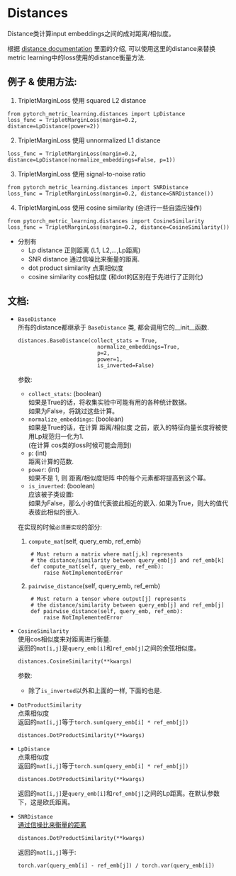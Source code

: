 # Distances

Distance类计算input embeddings之间的成对距离/相似度。

根据 [distance documentation](https://kevinmusgrave.github.io/pytorch-metric-learning/distances/) 里面的介绍, 可以使用这里的distance来替换metric learning中的loss使用的distance衡量方法.

## 例子 & 使用方法:
1. TripletMarginLoss 使用 squared L2 distance
```
from pytorch_metric_learning.distances import LpDistance
loss_func = TripletMarginLoss(margin=0.2, distance=LpDistance(power=2))
```
2. TripletMarginLoss 使用 unnormalized L1 distance
```
loss_func = TripletMarginLoss(margin=0.2, distance=LpDistance(normalize_embeddings=False, p=1))
```
3. TripletMarginLoss 使用 signal-to-noise ratio
```
from pytorch_metric_learning.distances import SNRDistance
loss_func = TripletMarginLoss(margin=0.2, distance=SNRDistance())
```
4. TripletMarginLoss 使用 cosine similarity (会进行一些自适应操作)
```
from pytorch_metric_learning.distances import CosineSimilarity
loss_func = TripletMarginLoss(margin=0.2, distance=CosineSimilarity())
```

- 分别有
    - Lp distance  正则距离 (L1, L2,...,Lp距离)
    - SNR distance 通过信噪比来衡量的距离.
    - dot product similarity 点乘相似度
    - cosine similarity cos相似度 (和dot的区别在于先进行了正则化)

## 文档:

- `BaseDistance` \
    所有的distance都继承于 `BaseDistance` 类, 都会调用它的__init__函数.
    ```
    distances.BaseDistance(collect_stats = True,
                             normalize_embeddings=True, 
                             p=2, 
                             power=1, 
                             is_inverted=False)
    ```
    参数: 
    - `collect_stats`:  (boolean) \
        如果是True的话，将收集实验中可能有用的各种统计数据。 \
        如果为False，将跳过这些计算。
    - `normalize_embeddings`: (boolean) \
        如果是True的话，在计算 距离/相似度 之前，嵌入的特征向量长度将被使用Lp规范归一化为1. \
        (在计算 cos类的loss时候可能会用到)
    - `p`: (int) \
        距离计算的范数.
    - `power`: (int) \
        如果不是 1, 则 距离/相似度矩阵 中的每个元素都将提高到这个幂。
    - `is_inverted`: (boolean) \
        应该被子类设置: \
        如果为False，那么小的值代表彼此相近的嵌入.
        如果为True，则大的值代表彼此相似的嵌入.
    
    在实现的时候`必须要实现`的部分:
    1. `compute_mat`(self, query_emb, ref_emb)
    ```
        # Must return a matrix where mat[j,k] represents 
        # the distance/similarity between query_emb[j] and ref_emb[k]
        def compute_mat(self, query_emb, ref_emb):
            raise NotImplementedError
    ```

    2. `pairwise_distance`(self, query_emb, ref_emb)
    ```
        # Must return a tensor where output[j] represents 
        # the distance/similarity between query_emb[j] and ref_emb[j]
        def pairwise_distance(self, query_emb, ref_emb):
            raise NotImplementedError
    ```

- `CosineSimilarity` \
    使用cos相似度来对距离进行衡量. \
    返回的`mat[i,j]`是`query_emb[i]`和`ref_emb[j]`之间的余弦相似度。
    ```
    distances.CosineSimilarity(**kwargs)
    ```
    参数: 
    - 除了`is_inverted`以外和上面的一样, 下面的也是.

- `DotProductSimilarity` \
    点乘相似度 \
    返回的`mat[i,j]`等于`torch.sum(query_emb[i] * ref_emb[j])`
    ```
    distances.DotProductSimilarity(**kwargs)
    ```

- `LpDistance` \
    点乘相似度 \
    返回的`mat[i,j]`等于`torch.sum(query_emb[i] * ref_emb[j])`
    ```
    distances.DotProductSimilarity(**kwargs)
    ```
    返回的`mat[i,j]`是`query_emb[i]`和`ref_emb[j]`之间的Lp距离。在默认参数下，这是欧氏距离。

- `SNRDistance` \
    [通过信噪比来衡量的距离](http://openaccess.thecvf.com/content_CVPR_2019/papers/Yuan_Signal-To-Noise_Ratio_A_Robust_Distance_Metric_for_Deep_Metric_Learning_CVPR_2019_paper.pdf)
    ```
    distances.DotProductSimilarity(**kwargs)
    ```
    返回的`mat[i,j]`等于:
    ```
    torch.var(query_emb[i] - ref_emb[j]) / torch.var(query_emb[i])
    ```






    
